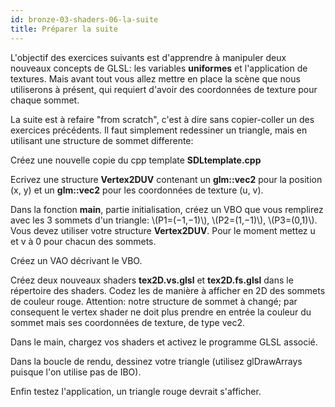 ```yaml
---
id: bronze-03-shaders-06-la-suite
title: Préparer la suite
---
```


L'objectif des exercices suivants est d'apprendre à manipuler deux nouveaux concepts de GLSL: les variables **uniformes** et l'application de textures. Mais avant tout vous allez mettre en place la scène que nous utiliserons à présent, qui requiert d'avoir des coordonnées de texture pour chaque sommet.

<span class="badge warning"></span> La suite est à refaire "from scratch", c'est à dire sans copier-coller un des exercices précédents. Il faut simplement redessiner un triangle, mais en utilisant une structure de sommet differente:

<span class="badge todo"></span> Créez une nouvelle copie du cpp template **SDLtemplate.cpp**

<span class="badge todo"></span> Ecrivez une structure **Vertex2DUV** contenant un **glm::vec2** pour la position (x, y) et un **glm::vec2** pour les coordonnées de texture (u, v).

<span class="badge todo"></span> Dans la fonction **main**, partie initialisation, créez un VBO que vous remplirez avec les 3 sommets d'un triangle: \\(P1=(−1,−1)\\), \\(P2=(1,−1)\\), \\(P3=(0,1)\\). Vous devez utiliser votre structure **Vertex2DUV**. Pour le moment mettez u et v à 0 pour chacun des sommets.

<span class="badge todo"></span> Créez un VAO décrivant le VBO.

<span class="badge todo"></span> Créez deux nouveaux shaders **tex2D.vs.glsl** et **tex2D.fs.glsl** dans le répertoire des shaders. Codez les de manière à afficher en 2D des sommets de couleur rouge. Attention: notre structure de sommet à changé; par consequent le vertex shader ne doit plus prendre en entrée la couleur du sommet mais ses coordonnées de texture, de type vec2.

<span class="badge todo"></span> Dans le main, chargez vos shaders et activez le programme GLSL associé.

<span class="badge todo"></span> Dans la boucle de rendu, dessinez votre triangle (utilisez glDrawArrays puisque l'on utilise pas de IBO).

<span class="badge todo"></span> Enfin testez l'application, un triangle rouge devrait s'afficher.